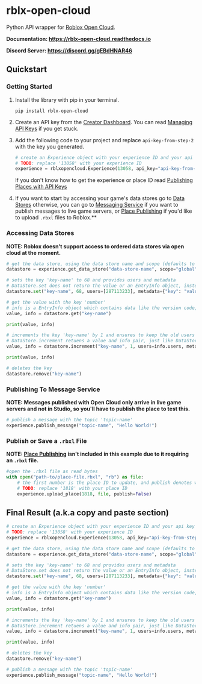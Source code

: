 # rblx-open-cloud
 
Python API wrapper for [Roblox Open Cloud](https://create.roblox.com/docs/open-cloud/index).

**Documentation: https://rblx-open-cloud.readthedocs.io**

**Discord Server: https://discord.gg/gEBdHNAR46**

## Quickstart

### Getting Started

1. Install the library with pip in your terminal.
    ```console
    pip install rblx-open-cloud
    ```

2. Create an API key from the [Creator Dashboard](https://create.roblox.com/credentials). You can read [Managing API Keys](https://create.roblox.com/docs/open-cloud/managing-api-keys) if you get stuck.

3. Add the following code to your project and replace `api-key-from-step-2` with the key you generated.
    ```py
    # create an Experience object with your experience ID and your api key
    # TODO: replace '13058' with your experience ID
    experience = rblxopencloud.Experience(13058, api_key="api-key-from-step-2")
    ```
    If you don't know how to get the experience or place ID read [Publishing Places with API Keys](https://create.roblox.com/docs/open-cloud/publishing-places-with-api-keys#:~:text=Find%20the%20experience,is%206985028626.)

4. If you want to start by accessing your game's data stores go to [Data Stores](#accessing-data-stores) otherwise, you can go to [Messaging Service](#publishing-to-message-service) if you want to publish messages to live game servers, or [Place Publishing](#publish-or-save-a-rbxl-file) if you'd like to upload `.rbxl` files to Roblox.**

### Accessing Data Stores
**NOTE: Roblox doesn't support access to ordered data stores via open cloud at the moment.**
```py
# get the data store, using the data store name and scope (defaults to global)
datastore = experience.get_data_store("data-store-name", scope="global")

# sets the key 'key-name' to 68 and provides users and metadata
# DataStore.set does not return the value or an EntryInfo object, instead it returns a EntryVersion object.
datastore.set("key-name", 68, users=[287113233], metadata={"key": "value"})

# get the value with the key 'number'
# info is a EntryInfo object which contains data like the version code, metadata, userids and timestamps.
value, info = datastore.get("key-name")

print(value, info)

# increments the key 'key-name' by 1 and ensures to keep the old users and metadata
# DataStore.increment retuens a value and info pair, just like DataStore.get and unlike DataStore.set
value, info = datastore.increment("key-name", 1, users=info.users, metadata=info.metadata)

print(value, info)

# deletes the key
datastore.remove("key-name")
```

### Publishing To Message Service
**NOTE: Messages published with Open Cloud only arrive in live game servers and not in Studio, so you'll have to publish the place to test this.**
```py
# publish a message with the topic 'topic-name'
experience.publish_message("topic-name", "Hello World!")
```

### Publish or Save a `.rbxl` File
**NOTE: [Place Publishing](#publish-or-save-a-rbxl-file) isn't included in this example due to it requiring an `.rbxl` file.**
```py
#open the .rbxl file as read bytes
with open("path-to/place-file.rbxl", "rb") as file:
    # the first number is the place ID to update, and publish denotes wether to publish or save the place.
    # TODO: replace '1818' with your place ID
    experience.upload_place(1818, file, publish=False)
```
## Final Result (a.k.a copy and paste section)
```py
# create an Experience object with your experience ID and your api key
# TODO: replace '13058' with your experience ID
experience = rblxopencloud.Experience(13058, api_key="api-key-from-step-2")

# get the data store, using the data store name and scope (defaults to global)
datastore = experience.get_data_store("data-store-name", scope="global")

# sets the key 'key-name' to 68 and provides users and metadata
# DataStore.set does not return the value or an EntryInfo object, instead it returns a EntryVersion object.
datastore.set("key-name", 68, users=[287113233], metadata={"key": "value"})

# get the value with the key 'number'
# info is a EntryInfo object which contains data like the version code, metadata, userids and timestamps.
value, info = datastore.get("key-name")

print(value, info)

# increments the key 'key-name' by 1 and ensures to keep the old users and metadata
# DataStore.increment retuens a value and info pair, just like DataStore.get and unlike DataStore.set
value, info = datastore.increment("key-name", 1, users=info.users, metadata=info.metadata)

print(value, info)

# deletes the key
datastore.remove("key-name")

# publish a message with the topic 'topic-name'
experience.publish_message("topic-name", "Hello World!")
```

